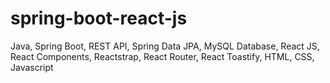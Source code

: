 # spring-boot-react-js
Java, Spring Boot, REST API, Spring Data JPA, MySQL Database, React JS, React Components, Reactstrap, React Router, React Toastify, HTML, CSS, Javascript
